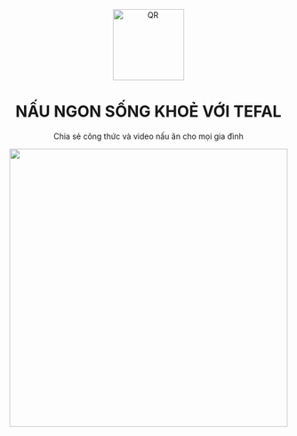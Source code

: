 <div align="center">
  <img src="" width="128" alt="QR" />
   <h1>NẤU NGON SỐNG KHOẺ VỚI TEFAL</h1>
   <p>Chia sẻ công thức và video nấu ăn cho mọi gia đình </p>
  <img src="" height="500" />   
</div>